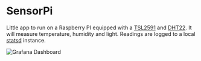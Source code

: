 # SensorPi

Little app to run on a Raspberry PI equipped with a [TSL2591](https://www.adafruit.com/products/1980) and [DHT22](https://www.adafruit.com/products/385). It will measure temperature, humidity and light. Readings are logged to a local [statsd](https://github.com/etsy/statsd) instance.

![Grafana Dashboard](http://i.imgur.com/jYMRHH6.png)

